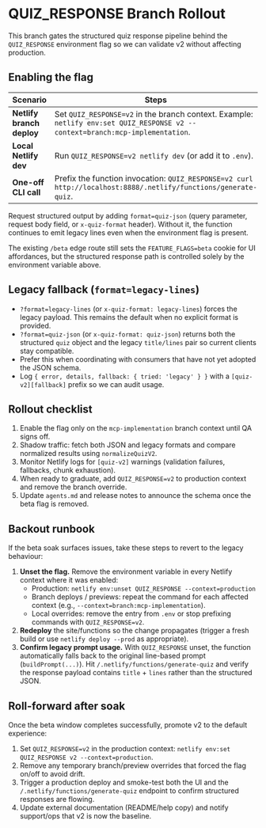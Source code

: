 # QUIZ_RESPONSE Branch Rollout

This branch gates the structured quiz response pipeline behind the `QUIZ_RESPONSE` environment flag so we can validate v2 without affecting production.

## Enabling the flag

| Scenario            | Steps |
|---------------------|-------|
| **Netlify branch deploy** | Set `QUIZ_RESPONSE=v2` in the branch context. Example: `netlify env:set QUIZ_RESPONSE v2 --context=branch:mcp-implementation`. |
| **Local Netlify dev** | Run `QUIZ_RESPONSE=v2 netlify dev` (or add it to `.env`). |
| **One-off CLI call**  | Prefix the function invocation: `QUIZ_RESPONSE=v2 curl http://localhost:8888/.netlify/functions/generate-quiz`. |

Request structured output by adding `format=quiz-json` (query parameter, request body field, or `x-quiz-format` header). Without it, the function continues to emit legacy lines even when the environment flag is present.

The existing `/beta` edge route still sets the `FEATURE_FLAGS=beta` cookie for UI affordances, but the structured response path is controlled solely by the environment variable above.

## Legacy fallback (`format=legacy-lines`)

- `?format=legacy-lines` (or `x-quiz-format: legacy-lines`) forces the legacy payload. This remains the default when no explicit format is provided.
- `?format=quiz-json` (or `x-quiz-format: quiz-json`) returns both the structured `quiz` object and the legacy `title/lines` pair so current clients stay compatible.
- Prefer this when coordinating with consumers that have not yet adopted the JSON schema.
- Log `{ error, details, fallback: { tried: 'legacy' } }` with a `[quiz-v2][fallback]` prefix so we can audit usage.

## Rollout checklist

1. Enable the flag only on the `mcp-implementation` branch context until QA signs off.
2. Shadow traffic: fetch both JSON and legacy formats and compare normalized results using `normalizeQuizV2`.
3. Monitor Netlify logs for `[quiz-v2]` warnings (validation failures, fallbacks, chunk exhaustion).
4. When ready to graduate, add `QUIZ_RESPONSE=v2` to production context and remove the branch override.
5. Update `agents.md` and release notes to announce the schema once the beta flag is removed.

## Backout runbook

If the beta soak surfaces issues, take these steps to revert to the legacy behaviour:

1. **Unset the flag.** Remove the environment variable in every Netlify context where it was enabled:
   - Production: `netlify env:unset QUIZ_RESPONSE --context=production`
   - Branch deploys / previews: repeat the command for each affected context (e.g., `--context=branch:mcp-implementation`).
   - Local overrides: remove the entry from `.env` or stop prefixing commands with `QUIZ_RESPONSE=v2`.
2. **Redeploy** the site/functions so the change propagates (trigger a fresh build or use `netlify deploy --prod` as appropriate).
3. **Confirm legacy prompt usage.** With `QUIZ_RESPONSE` unset, the function automatically falls back to the original line-based prompt (`buildPrompt(...)`). Hit `/.netlify/functions/generate-quiz` and verify the response payload contains `title` + `lines` rather than the structured JSON.

## Roll-forward after soak

Once the beta window completes successfully, promote v2 to the default experience:

1. Set `QUIZ_RESPONSE=v2` in the production context: `netlify env:set QUIZ_RESPONSE v2 --context=production`.
2. Remove any temporary branch/preview overrides that forced the flag on/off to avoid drift.
3. Trigger a production deploy and smoke-test both the UI and the `/.netlify/functions/generate-quiz` endpoint to confirm structured responses are flowing.
4. Update external documentation (README/help copy) and notify support/ops that v2 is now the baseline.
